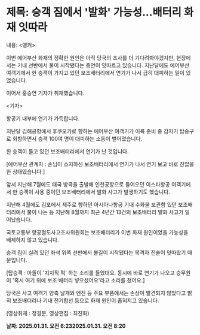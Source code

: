 # **제목: 승객 짐에서 '발화' 가능성…배터리 화재 잇따라**

  내용: <앵커>

이번 에어부산 화재의 정확한 원인은 아직 당국의 조사를 더 기다려봐야겠지만, 현장에서는 기내 선반에서 불이 시작됐다는 증언이 잇따르고 있습니다. 지난달에도 에어부산 여객기에서 한 승객이 가지고 있던 보조배터리에서 연기가 나서 급히 대피하는 일이 있었습니다.

이어서 홍승연 기자가 취재했습니다.

<기자>

항공기 내부에 연기가 가득합니다.

지난달 김해공항에서 후쿠오카로 향하는 에어부산 여객기가 이륙 준비 중 갑자기 탑승구로 회항하면서 승객 100여 명이 대피하는 소동이 벌어졌습니다.

한 승객이 들고 있던 보조배터리에서 연기가 난 것입니다.

[에어부산 관계자 : 손님이 소지하신 보조배터리에서 연기가 나서 연기 보고 바로 진압을 한 상태였습니다.]

앞서 지난해 7월에도 태국 방콕을 출발해 인천공항으로 들어오던 이스타항공 여객기에서 한 승객이 사용 중이던 보조배터리에서 발화 사고가 발생하기도 했습니다.

지난해 4월에도 김포에서 제주로 향하던 아시아나항공 기내 수화물 보관함 있던 보조배터리에서 불이 나는 등 지난해 8월까지 최근 4년간 13건의 보조배터리 발화 사고가 일어났습니다.

국토교통부 항공철도사고조사위원회는 보조배터리가 이번 화재 원인이었을 가능성을 배제하지 않고 있습니다.

승객 짐이 실려 있던 좌석 위쪽 선반에서 불길이 시작됐다는 목격자 진술이 잇따랐기 때문입니다.

[탑승객 : 아들이 '지지직 퍽' 하는 소리를 들었대요. 동시에 바로 연기가 나오고 승무원이 '혹시 여기 위에 보조 배터리 넣으셨어요'라고 소리를 쳤어요.]

당국은 사고 여객기 양측 날개와 엔진 등 주요 부품에서는 손상이 발견되지 않았다고 밝혀 보조배터리나 기내 전기합선 등으로 화재 원인이 좁혀지고 있습니다.

(영상취재 : 정경문, 영상편집 : 최진화)

  **날짜: 2025.01.31. 오전 6:232025.01.31. 오전 8:20**